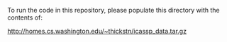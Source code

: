 To run the code in this repository, please populate this directory with the contents of:

http://homes.cs.washington.edu/~thickstn/icassp_data.tar.gz
